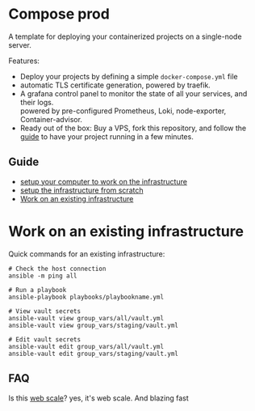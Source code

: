 # Compose prod

A template for deploying your containerized projects
on a single-node server.

Features:

- Deploy your projects by defining a simple `docker-compose.yml` file
- automatic TLS certificate generation, powered by traefik.
- A grafana control panel to monitor the state of all your services, and their logs.  
  powered by pre-configured Prometheus, Loki, node-exporter, Container-advisor.
- Ready out of the box: Buy a VPS, fork this repository, and follow the [guide](#guide) to
  have your project running in a few minutes.

## Guide

- [setup your computer to work on the infrastructure](./docs/devenv-setup.md)
- [setup the infrastructure from scratch](./docs/infra-from-scratch.md)
- [Work on an existing infrastructure](#Work-on-an-existing-infrastructure)

# Work on an existing infrastructure

Quick commands for an existing infrastructure:
```
# Check the host connection
ansible -m ping all

# Run a playbook
ansible-playbook playbooks/playbookname.yml

# View vault secrets
ansible-vault view group_vars/all/vault.yml
ansible-vault view group_vars/staging/vault.yml

# Edit vault secrets
ansible-vault edit group_vars/all/vault.yml
ansible-vault edit group_vars/staging/vault.yml
```

## FAQ

Is this [web scale](https://www.youtube.com/watch?v=b2F-DItXtZs)?
yes, it's web scale. And blazing fast

